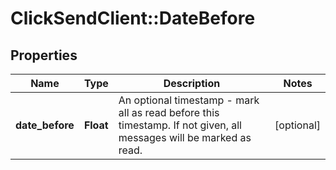 # ClickSendClient::DateBefore

## Properties
Name | Type | Description | Notes
------------ | ------------- | ------------- | -------------
**date_before** | **Float** | An optional timestamp - mark all as read before this timestamp. If not given, all messages will be marked as read. | [optional] 


